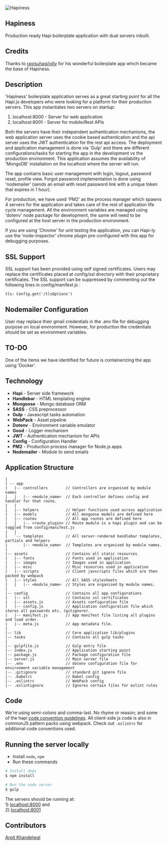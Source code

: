 ![Hapiness](https://github.com/sytango-technologies/Hapiness/blob/master/assets/images/logo2.png)

## Hapiness
Production ready Hapi boilerplate application with dual servers inbuilt.

## Credits
Thanks to [ravisuhag/jolly](https://github.com/ravisuhag/jolly) for his wonderful boilerplate app which became the base of Hapiness.

## Description
'Hapiness' boilerplate application serves as a great starting point for all the Hapi.js developers who were looking for a platform for their production servers. This app instantiates two servers on startup:

1) localhost:8000 - Server for web application <br />
2) localhost:8001 - Server for mobile/Rest APIs

Both the servers have their independent authentication mechanisms, the web application server uses the cookie based authentication and the api server uses the JWT authentication for the rest api access. The deployment and application management is done via 'Gulp' and there are different configurations/tasks for starting the app in the development vs the production environment. This application assumes the availability of 'MongoDB' installation on the localhost where the server will run.

The app contains basic user management with login, logout, password reset, profile view.
Forgot password implementation is done using 'nodemailer' (sends an email with reset password link with a unique token that expires in 1 hour).

For production, we have used 'PM2' as the process manager which spawns 4 servers for the application and takes care of the rest of application life cycle management. All the environment variables are managed using 'dotenv' node package for development, the same will need to be configured at the host server in the production environment.

If you are using 'Chrome' for unit testing the application, you can Hapi-ly use the 'node-inspector' chrome plugin pre-configured with this app for debugging purposes.

## SSL Support
SSL support has been provided using self signed certificates. Users may replace the certificates placed at config/ssl directory with their proprietary certificates.
The SSL support can be suppressed by commenting out the following lines in config/manifest.js : 
```
tls: Config.get('/tlsOptions')
```

## Nodemailer Configuration
User may replace their gmail credentials in the .env file for debugging purpose on local environment.
However, for production the credentials should be set as environment variables.

## TO-DO
One of the items we have identified for future is containerizing the app using 'Docker'.

## Technology

- **Hapi** - Server side framework
- **Handlebar** - HTML templating engine
- **Mongoose** - Mongo database ORM
- **SASS** - CSS preprocessor 
- **Gulp** - Javascript tasks automation
- **WebPack** - Asset pipeline
- **Dotenv** - Environment variable emulator
- **Good** - Logger mechanism
- **JWT** - Authentication mechanism for APIs
- **Config** - Configuration Handler
- **PM2** - Production process manager for Node.js apps
- **Nodemailer** - Module to send emails


## Application Structure

```
|
| -- app
|   |-- controllers        // Controllers are organised by module names
|   |   |-- <module_name>  // Each controller defines config and handler for that route.
|   |
|   |-- helpers            // Helper functions used across application
|   |-- models             // All mongoose models are defined here
|   |-- routes             // All app routes are defined here
|   |   |-- <route_plugin> // Route module is a hapi plugin and can be toggled from config/manifest.js
|   |
|   `-- templates          // All server-rendered handlebar templates, partials and helpers
|       |-- <module_name>  // Templates are organised by module names.
|   
|-- assets                 // Contains all static resources 
|   |-- fonts              // Fonts used in application
|   |-- images             // Images used in application
|   |-- misc               // Misc resources used in application
|   |-- scripts            // Client javscripts files which are then packed by webpack
|   |-- styles             // All SASS stylesheets
|   |   |-- <module_name>  // Styles are organised by module names. 
|   
|-- config                 // Contains all app configurations
|   |-- ssl                // Contains ssl certificates
|   |-- assets.js          // Assets configuration file
|   |-- config.js          // Application configuration file which stores all passwords etc. (gitignore).
|   |-- manifest.js        // App manifest file listing all plugins and load order. 
|   |-- meta.js            // App metadata file. 
|   
|-- lib                    // Core application lib/plugins 
|-- tasks                  // Contains all gulp tasks 
|
|-- gulpfile.js            // Gulp entry file 
|-- index.js               // Application starting point
|-- package.js             // Package configuration file
|-- server.js              // Main server file
|-- .env              	   // dotenv configuration file for environment variable management
|-- .gitignore             // standard git ignore file
|-- .babelrc               // Babel config
|-- .eslintrc              // WebPack config
|-- .eslintignore          // Ignores certain files for eslint rules
```

## Code

We're using semi-colons and comma-last. No rhyme or reason; and some of the hapi [code convention guidelines](http://hapijs.com/styleguide). All client-side js code is also in commonJS pattern packs using webpack. Check out `.eslintrc` for additional code conventions used.

## Running the server locally

 - Install  `node`, `npm`
 - Run these commands

```sh
# Install deps
$ npm install

# Run the node server
$ gulp

```
The servers should be running at: <br/> 1) [localhost:8000](https://localhost:8000) and <br/> 2) [localhost:8001](https://localhost:8001)

## Contributors

[Arpit Khandelwal](https://www.linkedin.com/in/arpitkhandelwal1984/)
